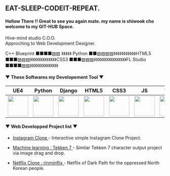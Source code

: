 ## EAT-SLEEP-CODEIT-REPEAT.
#### Hellow There !! Great to see you again mate. my name is shiwook cho welcome to my GIT-HUB Space.

Hive-mind studio C.O.O.<br>
Approching to Web Development Designer.

C++ Blueprint ■■■■▨▨ 》》》》》 Python ■■▨▨▨▨》》》》》》》》》》》HTML5 ■■■▨▨▨》》》》》》》》》》》》》CSS3 ■■■▨▨▨》》》》》》》》》》》》》》》》FL Studio ■■■■▨▨》》》》》》》》》》》》》》
#### ▼ These Softwares my Developement Tool ▼

| UE4 | Python | Django | HTML5 | CSS3 | JS | VSC | VS |
| ------ | ------ | ------ | ------ | ------ | ------ | ------ | ------ |
| <img height="64" width="64" src="https://cdn.jsdelivr.net/npm/simple-icons@v6/icons/unrealengine.svg" /> | <img height="64" width="64" src="https://cdn.jsdelivr.net/npm/simple-icons@v6/icons/python.svg" /> | <img height="64" width="64" src="https://cdn.jsdelivr.net/npm/simple-icons@v6/icons/django.svg" /> | <img height="64" width="64" src="https://cdn.jsdelivr.net/npm/simple-icons@v6/icons/html5.svg" /> | <img height="64" width="64" src="https://cdn.jsdelivr.net/npm/simple-icons@v6/icons/css3.svg" /> | <img height="64" width="64" src="https://cdn.jsdelivr.net/npm/simple-icons@v6/icons/javascript.svg" /> | <img height="64" width="64" src="https://cdn.jsdelivr.net/npm/simple-icons@v6/icons/visualstudiocode.svg" /> | <img height="64" width="64" src="https://cdn.jsdelivr.net/npm/simple-icons@v6/icons/visualstudio.svg" /> |


#### ▼ Web Developped Project list ▼

-  [ Instagram Clone ] - Interactive simple Instagram Clone Project.
-  [ Machine learning : Tekken 7 ] - Similar Tekken 7 character output project via image drag and drop.
-  [ Netflix Clone : rinminflix ] - Netflix of Dark Path for the oppressed North Korean people.

   [ Instagram Clone ]: <https://github.com/github01main/instaCloneTFT>
   [ Machine learning : Tekken 7 ]: <https://github.com/github01main/Image_classification_SVC>
   [ Netflix Clone : rinminflix ]: <https://github.com/github01main/Sparta_Coding_Program_Netflix_Clone_Project>
   
